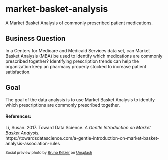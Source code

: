 # market-basket-analysis
<p>A Market Basket Analysis of commonly prescribed patient medications.</p>

## Business Question
<p>In a Centers for Medicare and Medicaid Services data set, can Market Basket Analysis (MBA) be used to identify which medications are commonly prescribed together? Identifying prescription trends can help the organization keep an pharmacy properly stocked to increase patient satisfaction.</p>

## Goal
<p>The goal of the data analysis is to use Market Basket Analysis to identify which prescriptions are commonly prescribed together.</p>

#### References:
<p>Li, Susan. 2017. Toward Data Science. <em>A Gentle Introduction on Market Basket Analysis.</em> <br>https://towardsdatascience.com/a-gentle-introduction-on-market-basket-analysis-association-rules</p>

<sub>Social preview photo by <a href="https://unsplash.com/@bruno_kelzer?utm_content=creditCopyText&utm_medium=referral&utm_source=unsplash">Bruno Kelzer</a> on <a href="https://unsplash.com/photos/grey-shopping-cart-LvySG1hvuzI?utm_content=creditCopyText&utm_medium=referral&utm_source=unsplash">Unsplash</a></sub>
  